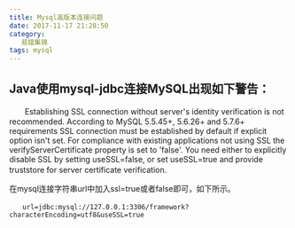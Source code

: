 ```yaml
---
title: Mysql高版本连接问题
date: 2017-11-17 21:28:50
category:
   易错集锦
tags: mysql
---
```


## Java使用mysql-jdbc连接MySQL出现如下警告：

　　Establishing SSL connection without server's identity verification is not recommended. According to MySQL 5.5.45+, 5.6.26+ and 5.7.6+ requirements SSL connection must be established by default if explicit option isn't set. For compliance with existing applications not using SSL the verifyServerCertificate property is set to 'false'. You need either to explicitly disable SSL by setting useSSL=false, or set useSSL=true and provide truststore for server certificate verification.
　　

在mysql连接字符串url中加入ssl=true或者false即可，如下所示。

	　　url=jdbc:mysql://127.0.0.1:3306/framework?characterEncoding=utf8&useSSL=true